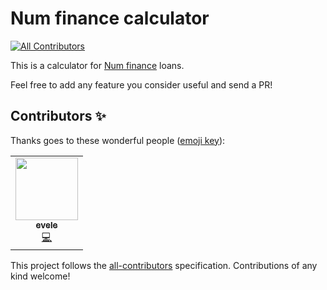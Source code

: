 # Num finance calculator
<!-- ALL-CONTRIBUTORS-BADGE:START - Do not remove or modify this section -->
[![All Contributors](https://img.shields.io/badge/all_contributors-1-orange.svg?style=flat-square)](#contributors-)
<!-- ALL-CONTRIBUTORS-BADGE:END -->

This is a calculator for  [Num finance](https://num.finance/) loans.

Feel free to add any feature you consider useful and send a PR!
## Contributors ✨

Thanks goes to these wonderful people ([emoji key](https://allcontributors.org/docs/en/emoji-key)):

<!-- ALL-CONTRIBUTORS-LIST:START - Do not remove or modify this section -->
<!-- prettier-ignore-start -->
<!-- markdownlint-disable -->
<table>
  <tr>
    <td align="center"><a href="https://github.com/evele"><img src="https://avatars.githubusercontent.com/u/11834499?v=4?s=100" width="100px;" alt=""/><br /><sub><b>evele</b></sub></a><br /><a href="https://github.com/leoxs22/num_calculator/commits?author=evele" title="Code">💻</a></td>
  </tr>
</table>

<!-- markdownlint-restore -->
<!-- prettier-ignore-end -->

<!-- ALL-CONTRIBUTORS-LIST:END -->

This project follows the [all-contributors](https://github.com/all-contributors/all-contributors) specification. Contributions of any kind welcome!